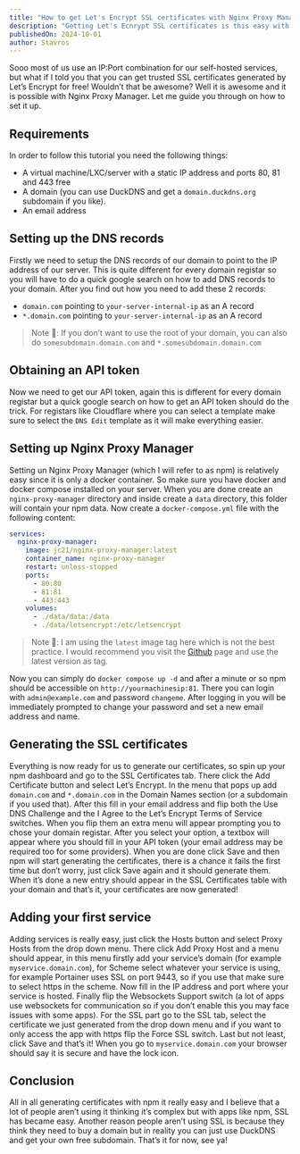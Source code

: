 ```yaml
---
title: "How to get Let's Encrypt SSL certificates with Nginx Proxy Manager"
description: "Getting Let's Ecnrypt SSL certificates is this easy with this tool!"
publishedOn: 2024-10-01
author: Stavros
---
```


Sooo most of us use an IP:Port combination for our self-hosted services, but what if I told you that you can get trusted SSL certificates generated by Let’s Encrypt for free! Wouldn’t that be awesome? Well it is awesome and it is possible with Nginx Proxy Manager. Let me guide you through on how to set it up.

## Requirements

In order to follow this tutorial you need the following things:

- A virtual machine/LXC/server with a static IP address and ports 80, 81 and 443 free
- A domain (you can use DuckDNS and get a `domain.duckdns.org` subdomain if you like).
- An email address

## Setting up the DNS records

Firstly we need to setup the DNS records of our domain to point to the IP address of our server. This is quite different for every domain registar so you will have to do a quick google search on how to add DNS records to your domain. After you find out how you need to add these 2 records:

- `domain.com` pointing to `your-server-internal-ip` as an A record
- `*.domain.com` pointing to `your-server-internal-ip` as an A record

> Note 📝: If you don’t want to use the root of your domain, you can also do `somesubdomain.domain.com` and `*.somesubdomain.domain.com`

## Obtaining an API token

Now we need to get our API token, again this is different for every domain registar but a quick google search on how to get an API token should do the trick. For registars like Cloudflare where you can select a template make sure to select the `DNS Edit` template as it will make everything easier.

## Setting up Nginx Proxy Manager

Setting un Nginx Proxy Manager (which I will refer to as npm) is relatively easy since it is only a docker container. So make sure you have docker and docker compose installed on your server. When you are done create an `nginx-proxy-manager` directory and inside create a `data` directory, this folder will contain your npm data. Now create a `docker-compose.yml` file with the following content:

```yaml
services:
  nginx-proxy-manager:
    image: jc21/nginx-proxy-manager:latest
    container_name: nginx-proxy-manager
    restart: unless-stopped
    ports:
      - 80:80
      - 81:81
      - 443:443
    volumes:
      - ./data/data:/data
      - ./data/letsencrypt:/etc/letsencrypt
```

> Note 📝: I am using the `latest` image tag here which is not the best practice. I would recommend you visit the [Github](https://github.com/NginxProxyManager/nginx-proxy-manager) page and use the latest version as tag.

Now you can simply do `docker compose up -d` and after a minute or so npm should be accessible on `http://yourmachinesip:81`. There you can login with `admin@example.com` and password `changeme`. After logging in you will be immediately prompted to change your password and set a new email address and name.

## Generating the SSL certificates

Everything is now ready for us to generate our certificates, so spin up your npm dashboard and go to the SSL Certificates tab. There click the Add Certificate button and select Let’s Encrypt. In the menu that pops up add `domain.com` and `*.domain.com` in the Domain Names section (or a subdomain if you used that). After this fill in your email address and flip both the Use DNS Challenge and the I Agree to the Let’s Encrypt Terms of Service switches. When you flip them an extra menu will appear prompting you to chose your domain registar. After you select your option, a textbox will appear where you should fill in your API token (your email address may be required too for some providers). When you are done click Save and then npm will start generating the certificates, there is a chance it fails the first time but don’t worry, just click Save again and it should generate them. When it’s done a new entry should appear in the SSL Certificates table with your domain and that’s it, your certificates are now generated!

## Adding your first service

Adding services is really easy, just click the Hosts button and select Proxy Hosts from the drop down menu. There click Add Proxy Host and a menu should appear, in this menu firstly add your service’s domain (for example `myservice.domain.com`), for Scheme select whatever your service is using, for example Portainer uses SSL on port 9443, so if you use that make sure to select https in the scheme. Now fill in the IP address and port where your service is hosted. Finally flip the Websockets Support switch (a lot of apps use websockets for communication so if you don’t enable this you may face issues with some apps). For the SSL part go to the SSL tab, select the certificate we just generated from the drop down menu and if you want to only access the app with https flip the Force SSL switch. Last but not least, click Save and that’s it! When you go to `myservice.domain.com` your browser should say it is secure and have the lock icon.

## Conclusion

All in all generating certificates with npm it really easy and I believe that a lot of people aren’t using it thinking it’s complex but with apps like npm, SSL has became easy. Another reason people aren’t using SSL is because they think they need to buy a domain but in reality you can just use DuckDNS and get your own free subdomain. That’s it for now, see ya!
